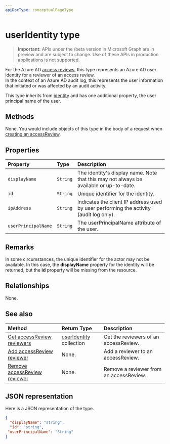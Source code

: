 ```yaml
---
apiDocType: conceptualPageType
---
```

# userIdentity type

> **Important:** APIs under the /beta version in Microsoft Graph are in preview and are subject to change. Use of these APIs in production applications is not supported.

For the Azure AD [access reviews](accessreviews_root.md), this type represents an Azure AD user identity for a reviewer of an access review.  
In the context of an Azure AD audit log, this represents the user information that initiated or was affected by an audit activity.

This type inherits from [identity](identity.md) and has one additional property, the user principal name of the user.

## Methods

None.  You would include objects of this type in the body of a request when [creating an accessReview](../api/accessreview_create.md).

## Properties
| Property	   | Type	|Description|
|:---------------|:--------|:----------|
| `displayName` | `String` | The identity's display name. Note that this may not always be available or up-to-date.    |
| `id`          | `String` | Unique identifier for the identity.  |
| `ipAddress`| `String`| Indicates the client IP address used by user performing the activity (audit log only).|
| `userPrincipalName`|`String` | The userPrincipalName attribute of the user. |

## Remarks

In some circumstances, the unique identifier for the actor may not be available.
In this case, the **displayName** property for the identity will be returned, but the **id** property will be missing from the resource.

## Relationships

None.

## See also

| Method		   | Return Type	|Description|
|:---------------|:--------|:----------|
|[Get accessReview reviewers](../api/accessreview_listreviewers.md) |		[userIdentity](useridentity.md) collection|	Get the reviewers of an accessReview. |
|[Add accessReview reviewer](../api/accessreview_addreviewer.md) |		None.	|	Add a reviewer to an accessReview. |
|[Remove accessReview reviewer](../api/accessreview_removereviewer.md) | None.	|	Remove a reviewer from an accessReview. |

## JSON representation

Here is a JSON representation of the type.

<!-- {
  "blockType": "resource",
  "optionalProperties": [
"displayName", "thumbnails"
  ],
  "@odata.type": "microsoft.graph.userIdentity"
}-->

```json
{
  "displayName": "string",
  "id": "string",
 "userPrincipalName": "String"
}

```

<!-- {
  "type": "#page.annotation",
  "description": "userIdentity type",
  "keywords": "",
  "section": "documentation",
  "tocPath": ""
}-->
